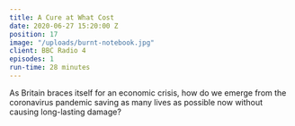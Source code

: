```yaml
---
title: A Cure at What Cost
date: 2020-06-27 15:20:00 Z
position: 17
image: "/uploads/burnt-notebook.jpg"
client: BBC Radio 4
episodes: 1
run-time: 28 minutes
---
```


As Britain braces itself for an economic crisis, how do we emerge from the coronavirus pandemic saving as many lives as possible now without causing long-lasting damage?